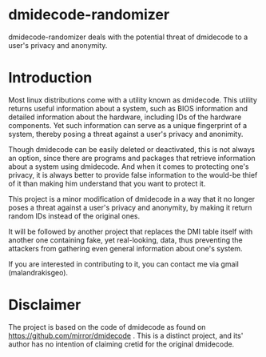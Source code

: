# dmidecode-randomizer
dmidecode-randomizer deals with the potential threat of dmidecode to a user's privacy and anonymity.

# **Introduction** 
Most linux distributions come with a utility known as dmidecode. This utility returns useful information about 
a system, such as BIOS information and detailed information about the hardware, including IDs of the hardware components. 
Yet such information can serve as a unique fingerprint of a system, thereby posing a threat against a user's privacy and anonimity.

Though dmidecode can be easily deleted or deactivated, this is not always an option, since there are programs and packages that
retrieve information about a system using dmidecode. And when it comes to protecting one's privacy, it is always better
to provide false information to the would-be thief of it than making him understand that you want to protect it. 

This project is a minor modification of dmidecode in a way that it no longer poses a threat against a user's privacy and anonymity,
by making it return random IDs instead of the original ones. 

It will be followed by another project that replaces the DMI table itself with another one containing fake, yet real-looking, data, 
thus preventing the attackers from gathering even general information about one's system.

If you are interested in contributing to it, you can contact me via gmail (malandrakisgeo).

# **Disclaimer** 
The project is based on the code of dmidecode as found on https://github.com/mirror/dmidecode . 
This is a distinct project, and its' author has no intention of claiming cretid for the original dmidecode.
